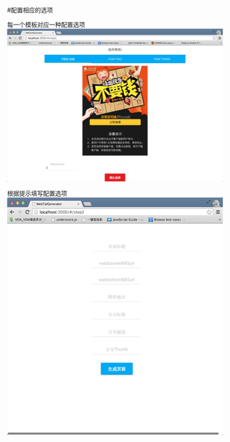 #配置相应的选项

每一个模板对应一种配置选项  
<img src="../img/topic1.jpg" width="600">  

根据提示填写配置选项  
<img src="../img/topic2.jpg" width="600">

